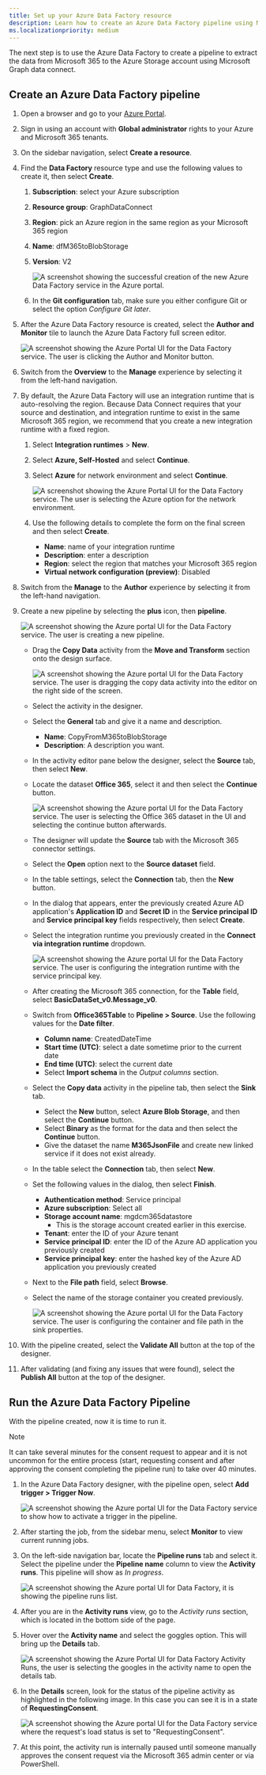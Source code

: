```yaml
---
title: Set up your Azure Data Factory resource
description: Learn how to create an Azure Data Factory pipeline using Microsoft Graph data connect to extract data from Microsoft 365 to an Azure Storage account
ms.localizationpriority: medium
---
```

<!-- markdownlint-disable MD002 MD041 -->

The next step is to use the Azure Data Factory to create a pipeline to extract the data from Microsoft 365 to the Azure Storage account using Microsoft Graph data connect.

## Create an Azure Data Factory pipeline

1. Open a browser and go to your [Azure Portal](https://portal.azure.com/).

1. Sign in using an account with **Global administrator** rights to your Azure and Microsoft 365 tenants.

1. On the sidebar navigation, select **Create a resource**.

1. Find the **Data Factory** resource type and use the following values to create it, then select **Create**.

    1. **Subscription**: select your Azure subscription
    2. **Resource group**: GraphDataConnect
    3. **Region**: pick an Azure region in the same region as your Microsoft 365 region
    4. **Name**: dfM365toBlobStorage
    5. **Version**: V2

        ![A screenshot showing the successful creation of the new Azure Data Factory service in the Azure portal.](images/data-connect-adf-create.png)

    6. In the **Git configuration** tab, make sure you either configure Git or select the option _Configure Git later_.

1. After the Azure Data Factory resource is created, select the **Author and Monitor** tile to launch the Azure Data Factory full screen editor.

    ![A screenshot showing the Azure Portal UI for the Data Factory service. The user is clicking the Author and Monitor button.](images/data-connect-adf-auth-and-mon.png)

1. Switch from the **Overview** to the **Manage** experience by selecting it from the left-hand navigation.

1. By default, the Azure Data Factory will use an integration runtime that is auto-resolving the region. Because Data Connect requires that your source and destination, and integration runtime to exist in the same Microsoft 365 region, we recommend that you create a new integration runtime with a fixed region.

    1. Select **Integration runtimes** > **New**.
    2. Select **Azure, Self-Hosted** and select **Continue**.
    3. Select **Azure** for network environment and select **Continue**.

        ![A screenshot showing the Azure Portal UI for the Data Factory service. The user is selecting the Azure option for the network environment.](images/data-connect-adf-network.png)

    4. Use the following details to complete the form on the final screen and then select **Create**.

        - **Name**: name of your integration runtime
        - **Description**: enter a description
        - **Region**: select the region that matches your Microsoft 365 region
        - **Virtual network configuration (preview)**: Disabled

1. Switch from the **Manage** to the **Author** experience by selecting it from the left-hand navigation.
1. Create a new pipeline by selecting the **plus** icon, then **pipeline**.

    ![A screenshot showing the Azure portal UI for the Data Factory service. The user is creating a new pipeline.](images/data-connect-adf-pipeline-create.png)

    - Drag the **Copy Data** activity from the **Move and Transform** section onto the design surface.

        ![A screenshot showing the Azure portal UI for the Data Factory service. The user is dragging the copy data activity into the editor on the right side of the screen.](images/data-connect-adf-pipeline-copy-data.png)

    - Select the activity in the designer.
    - Select the **General** tab and give it a name and description.

      - **Name**: CopyFromM365toBlobStorage
      - **Description**: A description you want.

    - In the activity editor pane below the designer, select the **Source** tab, then select **New**.
    - Locate the dataset **Office 365**, select it and then select the **Continue** button.

        ![A screenshot showing the Azure portal UI for the Data Factory service. The user is selecting the Office 365 dataset in the UI and selecting the continue button afterwards.](images/data-connect-adf-pipeline-dataset.png)

    - The designer will update the **Source** tab with the Microsoft 365 connector settings.
    - Select the **Open** option next to the **Source dataset** field.
    - In the table settings, select the **Connection** tab, then the **New** button.
    - In the dialog that appears, enter the previously created Azure AD application's **Application ID** and **Secret ID** in the **Service principal ID** and **Service principal key** fields respectively, then select **Create**.
    - Select the integration runtime you previously created in the **Connect via integration runtime** dropdown.

        ![A screenshot showing the Azure portal UI for the Data Factory service. The user is configuring the integration runtime with the service principal key.](images/data-connect-adf-linked-service.png)

    - After creating the Microsoft 365 connection, for the **Table** field, select **BasicDataSet_v0.Message_v0**.
    - Switch from **Office365Table** to **Pipeline > Source**. Use the following values for the **Date filter**.

      - **Column name**: CreatedDateTime
      - **Start time (UTC)**: select a date sometime prior to the current date
      - **End time (UTC)**: select the current date
      - Select **Import schema** in the _Output columns_ section.

    - Select the **Copy data** activity in the pipeline tab, then select the **Sink** tab.

      - Select the **New** button, select **Azure Blob Storage**, and then select the **Continue** button.
      - Select **Binary** as the format for the data and then select the **Continue** button.
      - Give the dataset the name **M365JsonFile** and create new linked service if it does not exist already.

    - In the table select the **Connection** tab, then select **New**.
    - Set the following values in the dialog, then select **Finish**.

        - **Authentication method**: Service principal
        - **Azure subscription**: Select all
        - **Storage account name**: mgdcm365datastore
          - This is the storage account created earlier in this exercise.
        - **Tenant**: enter the ID of your Azure tenant
        - **Service principal ID**: enter the ID of the Azure AD application you previously created
        - **Service principal key**: enter the hashed key of the Azure AD application you previously created

    - Next to the **File path** field, select **Browse**.
    - Select the name of the storage container you created previously.

      ![A screenshot showing the Azure portal UI for the Data Factory service. The user is configuring the container and file path in the sink properties.](images/data-connect-adf-sa-fp-config.png)

1. With the pipeline created, select the **Validate All** button at the top of the designer.

1. After validating (and fixing any issues that were found), select the **Publish All** button at the top of the designer.

## Run the Azure Data Factory Pipeline

With the pipeline created, now it is time to run it.

> [!NOTE]
> It can take several minutes for the consent request to appear and it is not uncommon for the entire process (start, requesting consent and after approving the consent completing the pipeline run) to take over 40 minutes.

1. In the Azure Data Factory designer, with the pipeline open, select **Add trigger > Trigger Now**.

    ![A screenshot showing the Azure portal UI for the Data Factory service to show how to activate a trigger in the pipeline.](images/data-connect-adf-run-trigger.png)

1. After starting the job, from the sidebar menu, select **Monitor** to view current running jobs.

1. On the left-side navigation bar, locate the **Pipeline runs** tab and select it. Select the pipeline under the **Pipeline name** column to view the **Activity runs**. This pipeline will show as _In progress_.

    ![A screenshot showing the Azure portal UI for Data Factory, it is showing the pipeline runs list.](images/data-connect-adf-pipeline-runs.png)

1. After you are in the **Activity runs** view, go to the _Activity runs_ section, which is located in the bottom side of the page.

1. Hover over the **Activity name** and select the goggles option. This will bring up the **Details** tab.

    ![A screenshot showing the Azure Portal UI for Data Factory Activity Runs, the user is selecting the googles in the activity name to open the details tab.](images/data-connect-adf-pipeline-details.png)

1. In the **Details** screen, look for the status of the pipeline activity as highlighted in the following image. In this case you can see it is in a state of **RequestingConsent**.

    ![A screenshot showing the Azure portal UI for the Data Factory service where the request's load status is set to "RequestingConsent".](images/data-connect-adf-wait-for-approval.png)

1. At this point, the activity run is internally paused until someone manually approves the consent request via the Microsoft 365 admin center or via PowerShell.
